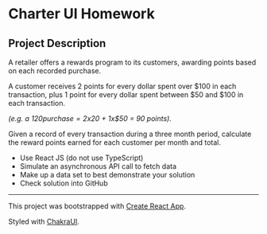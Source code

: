 # Charter UI Homework
## Project Description

A retailer offers a rewards program to its customers, awarding points based on each recorded purchase.
 
A customer receives 2 points for every dollar spent over $100 in each transaction, plus 1 point for every dollar spent between $50 and $100 in each transaction.

_(e.g. a $120 purchase = 2x$20 + 1x$50 = 90 points)._

Given a record of every transaction during a three month period, calculate the reward points earned for each customer per month and total.

* Use React JS (do not use TypeScript)
* Simulate an asynchronous API call to fetch data
* Make up a data set to best demonstrate your solution
* Check solution into GitHub

***

This project was bootstrapped with [Create React App](https://github.com/facebook/create-react-app).

Styled with [ChakraUI](https://chakra-ui.com/).
